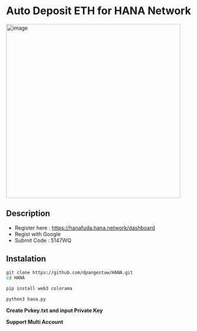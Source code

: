 # Auto Deposit ETH for HANA Network

<img width="472" alt="image" src="https://github.com/user-attachments/assets/88f10241-2e08-4fe4-9d66-d4dc62bc6737">

## Description 
- Register here : https://hanafuda.hana.network/dashboard
- Regist with Google
- Submit Code : 5147WQ

## Instalation
```bash
git clone https://github.com/dpangestuw/HANA.git
cd HANA
```
```bash
pip install web3 colorama
```
```bash
python3 hana.py
```
**Create Pvkey.txt and input Private Key**

**Support Multi Account**
